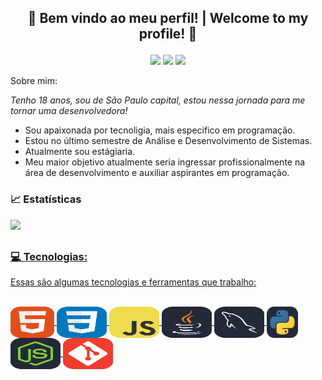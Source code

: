 ## <p align="center"> :white_heart: Bem vindo ao meu perfil! | Welcome to my profile! :white_heart: </p>

<div align="center">
<a href="https://www.linkedin.com/in/jessicamotabispo/" target="_blank">
<img src="https://img.shields.io/badge/LinkedIn-0077B5?style=for-the-badge&logo=linkedin&logoColor=white" target="_blank"></a>
<a href="mailto:jessicamotajobs@gmail.com" target="_blank">
<img src="https://img.shields.io/badge/Gmail-D14836?style=for-the-badge&logo=gmail&logoColor=white" target="_blank"></a>
<a href="https://discord.com/channels/@me">
<img src="https://img.shields.io/badge/Discord-7289DA?style=for-the-badge&logo=discord&logoColor=whit" target="_blank"></a>    
</div>

<p>  Sobre mim:  </p>

_Tenho 18 anos, sou de São Paulo capital, estou nessa jornada para me tornar uma desenvolvedora!_

- Sou apaixonada por tecnoligia, mais especifico em programação.
- Estou no último semestre de Análise e Desenvolvimento de Sistemas.
- Atualmente sou estágiaria.
- Meu maior objetivo atualmente seria ingressar profissionalmente na área de desenvolvimento e auxiliar aspirantes em programação.

### 📈 Estatísticas

<div>
  <a href="https://github.com/JessicaMotta">
  <img height="200cm" src="https://github-readme-stats.vercel.app/api/top-langs/?username=JessicaMotta&layout=compact&langs_count=7&theme=dracula"/>
</div>

##

### 💻 Tecnologias: 

<p> Essas são algumas tecnologias e ferramentas que trabalho: </p>

 <div style="display: inline_block">
 <br>
    <img align="center" alt="html" height="50" width="70" src="https://github.com/tandpfun/skill-icons/blob/main/icons/HTML.svg">
    <img align="center" alt="css" height="50" width="80" src="https://github.com/tandpfun/skill-icons/blob/main/icons/CSS.svg">
    <img align="center" alt="js" height="50" width="80"  src="https://github.com/tandpfun/skill-icons/blob/main/icons/JavaScript.svg">
    <img align="center" alt="java" height="50" width="80" src="https://github.com/tandpfun/skill-icons/blob/main/icons/Java-Dark.svg">
    <img align="center" alt="mysql" height="50" width="80" src="https://github.com/tandpfun/skill-icons/blob/main/icons/MySQL-Dark.svg">
    <img align="center" alt="python" height="50" wid60th="80" src="https://github.com/tandpfun/skill-icons/blob/main/icons/Python-Dark.svg">
    <img align="center" alt="nodejs" height="50" width="80" src="https://github.com/tandpfun/skill-icons/blob/main/icons/NodeJS-Dark.svg">
     <img align="center" alt="git" height="50" width="80" src="https://github.com/tandpfun/skill-icons/blob/main/icons/Git.svg">
</div>
<br>
 
